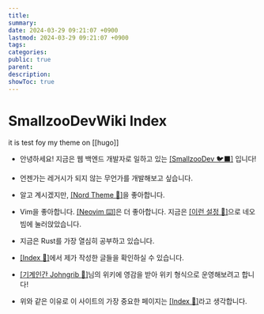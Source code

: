 ```yaml
---
title: 
summary: 
date: 2024-03-29 09:21:07 +0900
lastmod: 2024-03-29 09:21:07 +0900
tags: 
categories: 
public: true
parent: 
description: 
showToc: true
---
```


# SmallzooDevWiki Index 

it is test foy my theme on [[hugo]]

- 안녕하세요! 지금은 웹 백엔드 개발자로 일하고 있는 [[SmallzooDev 🐦‍⬛]](https://github.com/SmallzooDev) 입니다! 
      

- 언젠가는 레거시가 되지 않는 무언가를 개발해보고 싶습니다.


- 알고 계시겠지만, [[Nord Theme 🧊]](https://github.com/nordtheme/nord)을 좋아합니다.


- Vim을 좋아합니다. [[Neovim ⌨️]](https://github.com/neovim/neovim)은 더 좋아합니다. 지금은 [[이런 설정 🚀]](https://github.com/SmallzooDev/nvimConfig)으로 네오빔에 눌러앉았습니다.
 
- 지금은 Rust를 가장 열심히 공부하고 있습니다.


- [[Index 🦉]](_wiki/index.md)에서 제가 작성한 글들을 확인하실 수 있습니다.


- [[기계인간 Johngrib 💭]](https://johngrib.github.io/wiki/my-wiki/)님의 위키에 영감을 받아 위키 형식으로 운영해보려고 합니다!


- 위와 같은 이유로 이 사이트의 가장 중요한 페이지는 [[Index 🦉]](_wiki/index.md)라고 생각합니다.

